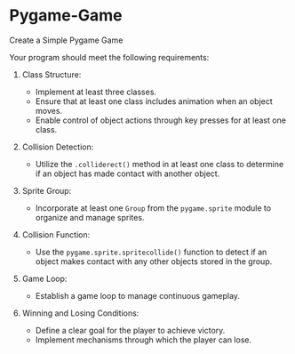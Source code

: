 # Pygame-Game

Create a Simple Pygame Game

Your program should meet the following requirements:

1. Class Structure:
    - Implement at least three classes.
    - Ensure that at least one class includes animation when an object moves.
    - Enable control of object actions through key presses for at least one class.

2. Collision Detection:
    - Utilize the `.colliderect()` method in at least one class to determine if an object has made contact with another object.

3. Sprite Group:
    - Incorporate at least one `Group` from the `pygame.sprite` module to organize and manage sprites.

4. Collision Function:
    - Use the `pygame.sprite.spritecollide()` function to detect if an object makes contact with any other objects stored in the group.

5. Game Loop:
    - Establish a game loop to manage continuous gameplay.

6. Winning and Losing Conditions:
    - Define a clear goal for the player to achieve victory.
    - Implement mechanisms through which the player can lose.
